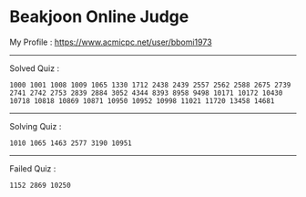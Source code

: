 # Beakjoon Online Judge

My Profile : https://www.acmicpc.net/user/bbomi1973

---

Solved Quiz : 
```
1000 1001 1008 1009 1065 1330 1712 2438 2439 2557 2562 2588 2675 2739 2741 2742 2753 2839 2884 3052 4344 8393 8958 9498 10171 10172 10430 10718 10818 10869 10871 10950 10952 10998 11021 11720 13458 14681
```

---

Solving Quiz :
```
1010 1065 1463 2577 3190 10951
```

---

Failed Quiz :
```
1152 2869 10250
```